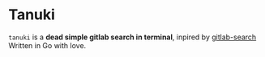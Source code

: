 # Tanuki

`tanuki` is a **dead simple gitlab search in terminal**, inpired by [gitlab-search](https://github.com/phillipj/gitlab-search)
Written in Go with love.
